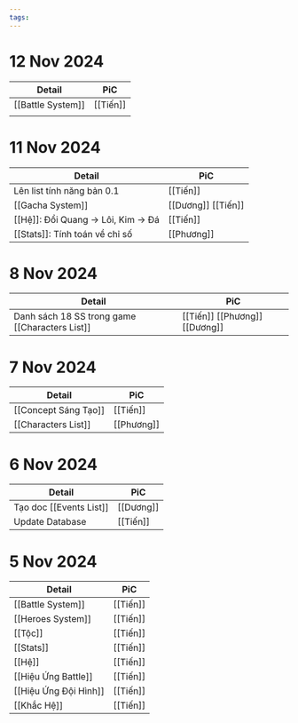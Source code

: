 ```yaml
---
tags:
---
```


# 12 Nov 2024

| Detail            | PiC      |
| ----------------- | -------- |
| [[Battle System]] | [[Tiến]] |
|                   |          |

# 11 Nov 2024

| Detail                              | PiC                |
| ----------------------------------- | ------------------ |
| Lên list tính năng bản 0.1          | [[Tiến]]           |
| [[Gacha System]]                    | [[Dương]] [[Tiến]] |
| [[Hệ]]: Đổi Quang -> Lôi, Kim -> Đá | [[Tiến]]           |
| [[Stats]]: Tính toán về chỉ số      | [[Phương]]         |

# 8 Nov 2024

| Detail                                         | PiC                           |
| ---------------------------------------------- | ----------------------------- |
| Danh sách 18 SS trong game [[Characters List]] | [[Tiến]] [[Phương]] [[Dương]] |

# 7 Nov 2024

| Detail               | PiC        |
| -------------------- | ---------- |
| [[Concept Sáng Tạo]] | [[Tiến]]   |
| [[Characters List]]  | [[Phương]] |

# 6 Nov 2024

| Detail                  | PiC       |
| ----------------------- | --------- |
| Tạo doc [[Events List]] | [[Dương]] |
| Update Database         | [[Tiến]]  |

# 5 Nov 2024

| Detail                | PiC      |
| --------------------- | -------- |
| [[Battle System]]     | [[Tiến]] |
| [[Heroes System]]         | [[Tiến]] |
| [[Tộc]]  | [[Tiến]] |
| [[Stats]]  | [[Tiến]] |
| [[Hệ]]                | [[Tiến]] |
| [[Hiệu Ứng Battle]]   | [[Tiến]] |
| [[Hiệu Ứng Đội Hình]] | [[Tiến]] |
| [[Khắc Hệ]]           | [[Tiến]] |

